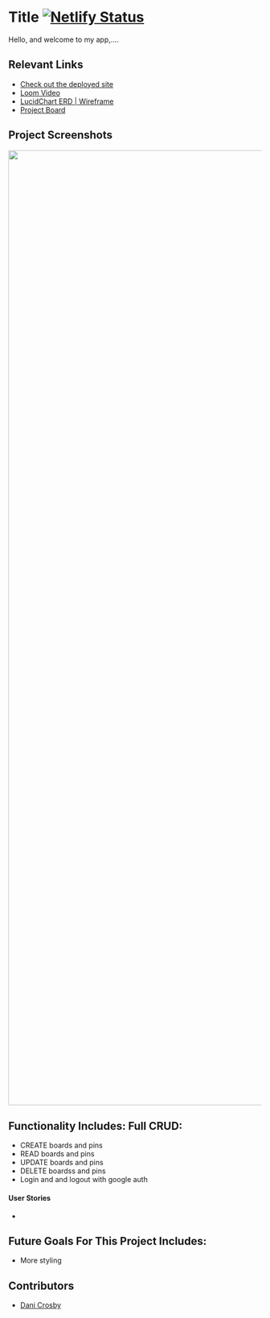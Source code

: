 # Title [![Netlify Status](https://api.netlify.com/api/v1/badges/9c347662-1613-416e-aa46-ef1c7db107e3/deploy-status)](https://app.netlify.com/sites/portolio-bootsrap/deploys)

Hello, and welcome to my app,....

## Relevant Links

- [Check out the deployed site](https://portolio-bootsrap.netlify.app)
- [Loom Video](...)
- [LucidChart ERD | Wireframe](...)
- [Project Board](...)

## Project Screenshots

<img width="1900" alt="" src="">


## Functionality Includes: Full CRUD:
- CREATE boards and pins
- READ boards and pins
- UPDATE boards and pins
- DELETE boardss and pins
- Login and and logout with google auth


#### User Stories
*


## Future Goals For This Project Includes: 
- More styling

## Contributors
- [Dani Crosby](https://github.com/danicrosby)
